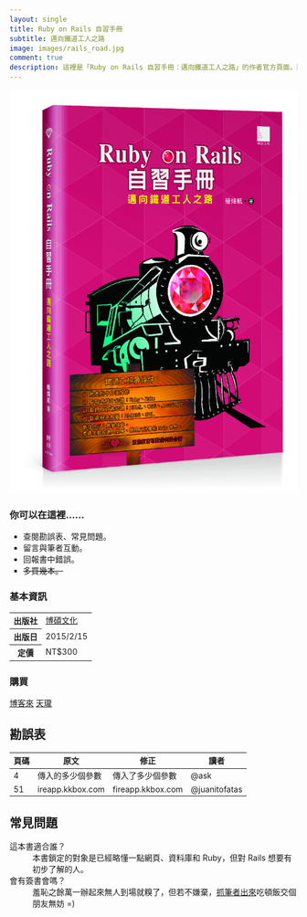 ```yaml
---
layout: single
title: Ruby on Rails 自習手冊
subtitle: 邁向鐵道工人之路
image: images/rails_road.jpg
comment: true
description: 這裡是「Ruby on Rails 自習手冊：邁向鐵道工人之路」的作者官方頁面，附上勘誤表、常見問題與購買連結，並歡迎在這裡與作者互動、或者回報書中錯誤。
---
```


<div class="row">
  <div class="col-md-6"><img src="/images/rails_road.jpg" alt="Ruby on Rails 自習手冊：邁向鐵道工人之路"></div>
  <div class="col-md-6">
    <h3>你可以在這裡……</h3>
    <ul>
      <li>查閱勘誤表、常見問題。</li>
      <li>留言與筆者互動。</li>
      <li>回報書中錯誤。</li>
      <li><del>多買幾本。</del></li>
    </ul>
    <h3>基本資訊</h3>
    <table class="table">
      <tr><th>出版社</th><td><a href="http://www.drmaster.com.tw/Bookinfo.asp?BookID=MP21504" target="_blank">博碩文化</a></td></tr>
      <tr><th>出版日</th><td>2015/2/15</td></tr>
      <tr><th>定價</th><td>NT$300</td></tr>
    </table>
    <h3>購買</h3>
    <a href="http://www.books.com.tw/products/0010666097" class="button button-icon big grass" target="_blank"><i class="fa fa-shopping-cart"></i>博客來</a>
    <a href="http://www.tenlong.com.tw/items/9789862019948" class="button button-icon big grass" target="_blank"><i class="fa fa-shopping-cart"></i>天瓏</a>
  </div>
</div>

## 勘誤表

頁碼 | 原文             | 修正              | 讀者
---  | ---              | ---               | ---
4    | 傳入的多少個參數 | 傳入了多少個參數  | @ask
51   | ireapp.kkbox.com | fireapp.kkbox.com | @juanitofatas

## 常見問題

<dl>
  <dt>這本書適合誰？</dt>
  <dd>本書鎖定的對象是已經略懂一點網頁、資料庫和 Ruby，但對 Rails 想要有初步了解的人。</dd>
  <dt>會有簽書會嗎？</dt>
  <dd>羞恥之餘萬一辦起來無人到場就糗了，但若不嫌棄，<a href="http://fb.me/tonytonyjan" target="_blank">抓筆者出來</a>吃頓飯交個朋友無妨 =)</dd>
</dl>